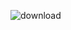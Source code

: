 
![download](https://github.com/ecmeyva/3cflix/assets/24237094/face1f91-8770-4f24-9666-a8257c9958b8)

